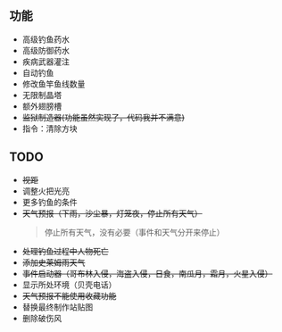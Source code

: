 ## 功能

- 高级钓鱼药水
- 高级防御药水
- 疾病武器灌注
- 自动钓鱼
- 修改鱼竿鱼线数量
- 无限制晶塔
- 额外翅膀槽
- ~~监狱制造器(功能虽然实现了，代码我并不满意)~~
- 指令：清除方块

## TODO

- ~~视距~~
- 调整火把光亮
- 更多钓鱼的条件
- ~~天气预报（下雨，沙尘暴，灯笼夜，停止所有天气）~~
  > 停止所有天气，没有必要（事件和天气分开来停止）
- ~~处理钓鱼过程中人物死亡~~
- ~~添加史莱姆雨天气~~
- ~~事件启动器（哥布林入侵，海盗入侵，日食，南瓜月，霜月，火星入侵）~~
- 显示所处环境（贝壳电话）
- ~~天气预报不能使用收藏功能~~
- 替换最终制作站贴图
- 删除破伤风
